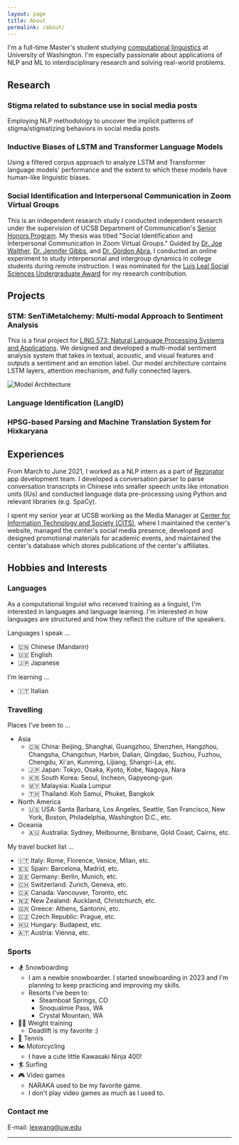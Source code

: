 ```yaml
---
layout: page
title: About
permalink: /about/
---
```


I'm a full-time Master's student studying [computational linguistics](https://www.compling.uw.edu/) at University of Washington. 
I'm especially passionate about applications of NLP and ML to interdisciplinary research and solving real-world problems.

## Research

### Stigma related to substance use in social media posts

Employing NLP methodology to uncover the implicit patterns of stigma/stigmatizing behaviors in social media posts.

### Inductive Biases of LSTM and Transformer Language Models

Using a filtered corpus approach to analyze LSTM and Transformer language models' performance and the extent to which these models have human-like linguistic biases.

### Social Identification and Interpersonal Communication in Zoom Virtual Groups

This is an independent research study I conducted independent research under the supervision of UCSB Department of Communication's [Senior Honors Program](https://www.comm.ucsb.edu/undergrad/senior-honors). My thesis was titled "Social Identification and Interpersonal Communication in Zoom Virtual Groups." Guided by [Dr. Joe Walther](https://www.comm.ucsb.edu/people/joe-walther), [Dr. Jennifer Gibbs](https://www.comm.ucsb.edu/people/jennifer-gibbs), and [Dr. Gordon Abra](https://www.comm.ucsb.edu/people/gordon-abra), I conducted an online experiment to study interpersonal and intergroup dynamics in college students during remote instruction. I was nominated for the [Luis Leal Social Sciences Undergraduate Award](https://www.news.ucsb.edu/topics/luis-leal-award) for my research contribution.

## Projects

### STM: SenTiMetalchemy: Multi-modal Approach to Sentiment Analysis
This is a final project for [LING 573: Natural Language Processing Systems and Applications](https://linguistics.washington.edu/courses/2020/spring/ling/573/a).
We designed and developed a multi-modal sentiment analysis system that takes in textual, acoustic, and visual features and outputs a sentiment and an emotion label.
Our model architecture contains LSTM layers, attention mechanism, and fully connected layers.

![Model Architecture]({{site.baseurl}}/images/img-multimodal-stm.png)

### Language Identification (LangID)

### HPSG-based Parsing and Machine Translation System for Hixkaryana

## Experiences
From March to June 2021, I worked as a NLP intern as a part of [Rezonator](https://rezonator.com/) app development team. I developed a conversation parser to parse conversation transcripts in Chinese into smaller speech units like intonation units (IUs) and conducted language data pre-processing using Python and relevant libraries (e.g. SpaCy).

I spent my senior year at UCSB working as the Media Manager at [Center for Information Technology and Society (CITS)](https://cits.ucsb.edu/), where I maintained the center's website, managed the center's social media presence, developed and designed promotional materials for academic events, and maintained the center's database which stores publications of the center's affiliates. 

## Hobbies and Interests
### Languages

As a computational linguist who received training as a linguist, I'm interested in languages and language learning. 
I'm interested in how languages are structured and how they reflect the culture of the speakers.

Languages I speak ...
* 🇨🇳 Chinese (Mandarin)
* 🇺🇸 English
* 🇯🇵 Japanese

I'm learning ...
* 🇮🇹 Italian

### Travelling

Places I've been to ...
* Asia
  * 🇨🇳 China: Beijing, Shanghai, Guangzhou, Shenzhen, Hangzhou, Changsha, Changchun, Harbin, Dalian, Qingdao, Suzhou, Fuzhou, Chengdu, Xi'an, Kunming, Lijiang, Shangri-La, etc.
  * 🇯🇵 Japan: Tokyo, Osaka, Kyoto, Kobe, Nagoya, Nara
  * 🇰🇷 South Korea: Seoul, Incheon, Gapyeong-gun
  * 🇲🇾 Malaysia: Kuala Lumpur
  * 🇹🇭 Thailand: Koh Samui, Phuket, Bangkok
* North America
  * 🇺🇸 USA: Santa Barbara, Los Angeles, Seattle, San Francisco, New York, Boston, Philadelphia, Washington D.C., etc.
* Oceania
  * 🇦🇺 Australia: Sydney, Melbourne, Brisbane, Gold Coast, Cairns, etc.

My travel bucket list ...
* 🇮🇹 Italy: Rome, Florence, Venice, Milan, etc.
* 🇪🇸 Spain: Barcelona, Madrid, etc.
* 🇩🇪 Germany: Berlin, Munich, etc.
* 🇨🇭 Switzerland: Zurich, Geneva, etc.
* 🇨🇦 Canada: Vancouver, Toronto, etc.
* 🇳🇿 New Zealand: Auckland, Christchurch, etc.
* 🇬🇷 Greece: Athens, Santorini, etc.
* 🇨🇿 Czech Republic: Prague, etc.
* 🇭🇺 Hungary: Budapest, etc.
* 🇦🇹 Austria: Vienna, etc.

### Sports

* 🏂 Snowboarding
  * I am a newbie snowboarder. I started snowboarding in 2023 and I'm planning to keep practicing and improving my skills.
  * Resorts I've been to:
    * Steamboat Springs, CO
    * Snoqualmie Pass, WA
    * Crystal Mountain, WA
* 🏋️‍♀️ Weight training
  * Deadlift is my favorite :)
* 🎾 Tennis
* 🏍 Motorcycling
  * I have a cute little Kawasaki Ninja 400!
* 🏄‍ Surfing
* 🎮 Video games
  * NARAKA used to be my favorite game.
  * I don't play video games as much as I used to.


### Contact me

E-mail: [lexwang@uw.edu](lexwang@uw.edu)


***